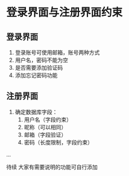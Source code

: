 # 登录界面与注册界面约束
## 登录界面
1. 登录账号可使用邮箱，账号两种方式
2. 用户名，密码不能为空
3. 是否需要添加验证码
4. 添加忘记密码功能
## 注册界面
1. 确定数据库字段：
   1. 用户名（字段约束）
   2. 昵称（可以相同）
   3. 邮箱（字段验证）
   4. 密码（长度限制，字段约束）



...

待续
大家有需要说明的功能可自行添加